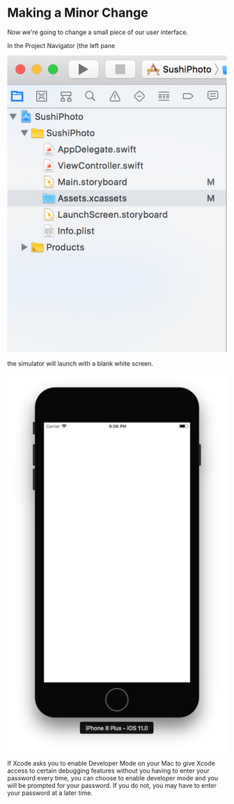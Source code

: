 # Making a Minor Change

Now we're going to change a small piece of our user interface.

In the Project Navigator \(the left pane

![](/assets/ProjectNavigator.png)

the simulator will launch with a blank white screen.

![](/assets/Sushi4.png)

If Xcode asks you to enable Developer Mode on your Mac to give Xcode access to certain debugging features without you having to enter your password every time, you can choose to enable developer mode and you will be prompted for your password. If you do not, you may have to enter your password at a later time.

